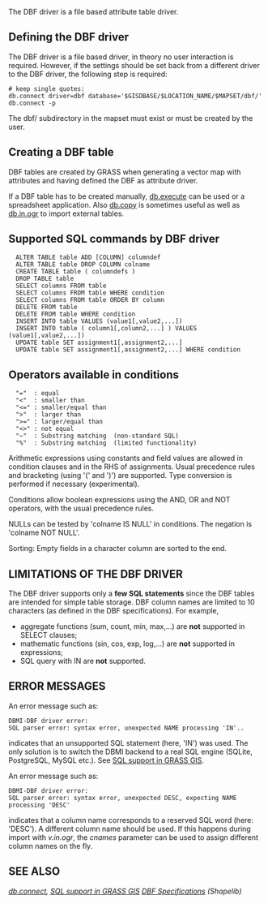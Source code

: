 The DBF driver is a file based attribute table driver.

## Defining the DBF driver

The DBF driver is a file based driver, in theory no user interaction is
required. However, if the settings should be set back from a different
driver to the DBF driver, the following step is required:

```shell
# keep single quotes:
db.connect driver=dbf database='$GISDBASE/$LOCATION_NAME/$MAPSET/dbf/'
db.connect -p
```

The dbf/ subdirectory in the mapset must exist or must be created by the
user.

## Creating a DBF table

DBF tables are created by GRASS when generating a vector map with
attributes and having defined the DBF as attribute driver.

If a DBF table has to be created manually, [db.execute](db.execute.md)
can be used or a spreadsheet application. Also [db.copy](db.copy.md) is
sometimes useful as well as [db.in.ogr](db.in.ogr.md) to import external
tables.

## Supported SQL commands by DBF driver

```shell
  ALTER TABLE table ADD [COLUMN] columndef
  ALTER TABLE table DROP COLUMN colname
  CREATE TABLE table ( columndefs )
  DROP TABLE table
  SELECT columns FROM table
  SELECT columns FROM table WHERE condition
  SELECT columns FROM table ORDER BY column
  DELETE FROM table
  DELETE FROM table WHERE condition
  INSERT INTO table VALUES (value1[,value2,...])
  INSERT INTO table ( column1[,column2,...] ) VALUES (value1[,value2,...])
  UPDATE table SET assignment1[,assignment2,...]
  UPDATE table SET assignment1[,assignment2,...] WHERE condition
```

## Operators available in conditions

```shell
  "="  : equal
  "<"  : smaller than
  "<=" : smaller/equal than
  ">"  : larger than
  ">=" : larger/equal than
  "<>" : not equal
  "~"  : Substring matching  (non-standard SQL)
  "%"  : Substring matching  (limited functionality)
```

Arithmetic expressions using constants and field values are allowed in
condition clauses and in the RHS of assignments.
Usual precedence rules and bracketing (using '(' and ')') are
supported.
Type conversion is performed if necessary (experimental).

Conditions allow boolean expressions using the AND, OR and NOT
operators, with the usual precedence rules.

NULLs can be tested by 'colname IS NULL' in conditions. The negation is
'colname NOT NULL'.

Sorting: Empty fields in a character column are sorted to the end.

## LIMITATIONS OF THE DBF DRIVER

The DBF driver supports only a **few SQL statements** since the DBF
tables are intended for simple table storage. DBF column names are
limited to 10 characters (as defined in the DBF specifications). For
example,

- aggregate functions (sum, count, min, max,...) are **not** supported
  in SELECT clauses;
- mathematic functions (sin, cos, exp, log,...) are **not** supported in
  expressions;
- SQL query with IN are **not** supported.

## ERROR MESSAGES

An error message such as:

```shell
DBMI-DBF driver error:
SQL parser error: syntax error, unexpected NAME processing 'IN'..
```

indicates that an unsupported SQL statement (here, 'IN') was used. The
only solution is to switch the DBMI backend to a real SQL engine
(SQLite, PostgreSQL, MySQL etc.). See [SQL support in GRASS
GIS](sql.md).

An error message such as:

```shell
DBMI-DBF driver error:
SQL parser error: syntax error, unexpected DESC, expecting NAME processing 'DESC'
```

indicates that a column name corresponds to a reserved SQL word (here:
'DESC'). A different column name should be used. If this happens during
import with *v.in.ogr*, the *cnames* parameter can be used to assign
different column names on the fly.

## SEE ALSO

*[db.connect](db.connect.md), [SQL support in GRASS GIS](sql.md)
[DBF Specifications](http://shapelib.maptools.org/dbf_api.html)
(Shapelib)*
